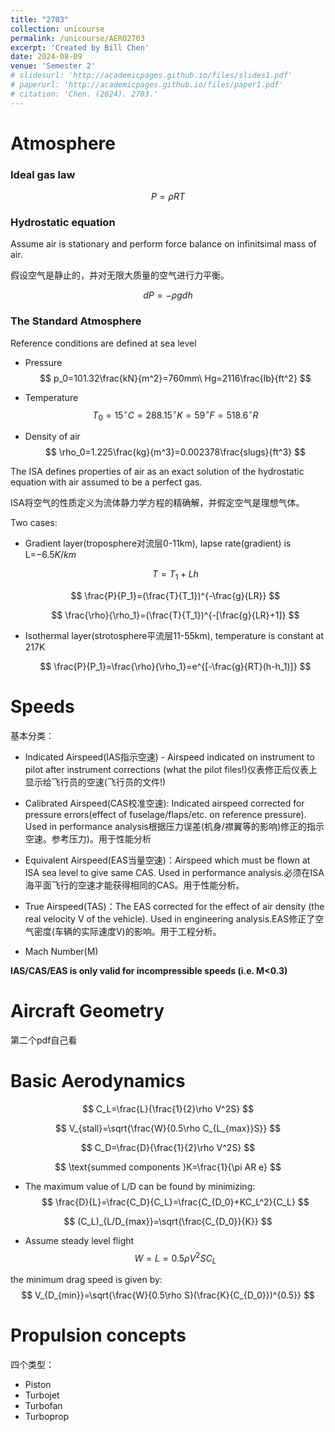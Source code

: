 ```yaml
---
title: "2703"
collection: unicourse
permalink: /unicourse/AERO2703
excerpt: 'Created by Bill Chen'
date: 2024-08-09
venue: 'Semester 2'
# slidesurl: 'http://academicpages.github.io/files/slides1.pdf'
# paperurl: 'http://academicpages.github.io/files/paper1.pdf'
# citation: 'Chen. (2024). 2703.'
---
```


# Atmosphere 
### Ideal gas law

$$ P=\rho RT $$

### Hydrostatic equation
Assume air is stationary and perform force balance on infinitsimal mass of air.

假设空气是静止的，并对无限大质量的空气进行力平衡。

$$ dP=-\rho gdh $$

### The Standard Atmosphere
Reference conditions are defined at sea level
- Pressure 
$$ p_0=101.32\frac{kN}{m^2}=760mm\ Hg=2116\frac{lb}{ft^2} $$

- Temperature
$$ T_0=15^\circ C=288.15^\circ K=59^\circ F=518.6^\circ R $$

- Density of air
$$ \rho_0=1.225\frac{kg}{m^3}=0.002378\frac{slugs}{ft^3} $$

The ISA defines properties of air as an exact solution of the hydrostatic equation with air assumed to be a perfect gas.

ISA将空气的性质定义为流体静力学方程的精确解，并假定空气是理想气体。

Two cases:
- Gradient layer(troposphere对流层0-11km), lapse rate(gradient) is L=$-6.5K/km$
  
  $$ T=T_1+Lh $$

  $$ \frac{P}{P_1}=(\frac{T}{T_1})^{-\frac{g}{LR}} $$
  
  $$ \frac{\rho}{\rho_1}=(\frac{T}{T_1})^{-[\frac{g}{LR}+1]} $$

- Isothermal layer(strotosphere平流层11-55km), temperature is constant at 217K
  
  $$ \frac{P}{P_1}=\frac{\rho}{\rho_1}=e^{[-\frac{g}{RT}(h-h_1)]} $$

# Speeds
基本分类：

- Indicated Airspeed(IAS指示空速) - Airspeed indicated on instrument to pilot after instrument corrections (what the pilot files!)仪表修正后仪表上显示给飞行员的空速(飞行员的文件!)
  
- Calibrated Airspeed(CAS校准空速): Indicated airspeed corrected for pressure errors(effect of fuselage/flaps/etc. on reference pressure). Used in performance analysis根据压力误差(机身/襟翼等的影响)修正的指示空速。参考压力)。用于性能分析
  
- Equivalent Airspeed(EAS当量空速)：Airspeed which must be flown at ISA sea level to give same CAS. Used in performance analysis.必须在ISA海平面飞行的空速才能获得相同的CAS。用于性能分析。
  
- True Airspeed(TAS)：The EAS corrected for the effect of air density (the real velocity V of the vehicle). Used in engineering analysis.EAS修正了空气密度(车辆的实际速度V)的影响。用于工程分析。
  
- Mach Number(M)

**IAS/CAS/EAS is only valid for incompressible speeds (i.e. M<0.3)**

# Aircraft Geometry
第二个pdf自己看

# Basic Aerodynamics

$$
C_L=\frac{L}{\frac{1}{2}\rho V^2S}
$$

$$
V_{stall}=\sqrt{\frac{W}{0.5\rho C_{L_{max}}S}}
$$

$$
C_D=\frac{D}{\frac{1}{2}\rho V^2S}
$$

$$
\text{summed components }K=\frac{1}{\pi AR e}
$$

- The maximum value of L/D can be found by minimizing:
$$
\frac{D}{L}=\frac{C_D}{C_L}=\frac{C_{D_0}+KC_L^2}{C_L}
$$

$$
(C_L)_{L/D_{max}}=\sqrt{\frac{C_{D_0}}{K}}
$$

- Assume steady level flight
$$
W=L=0.5\rho V^2SC_L
$$

the minimum drag speed is given by:
$$
V_{D_{min}}=\sqrt{\frac{W}{0.5\rho S}(\frac{K}{C_{D_0}})^{0.5}}
$$

# Propulsion concepts
四个类型：
- Piston
- Turbojet
- Turbofan
- Turboprop
